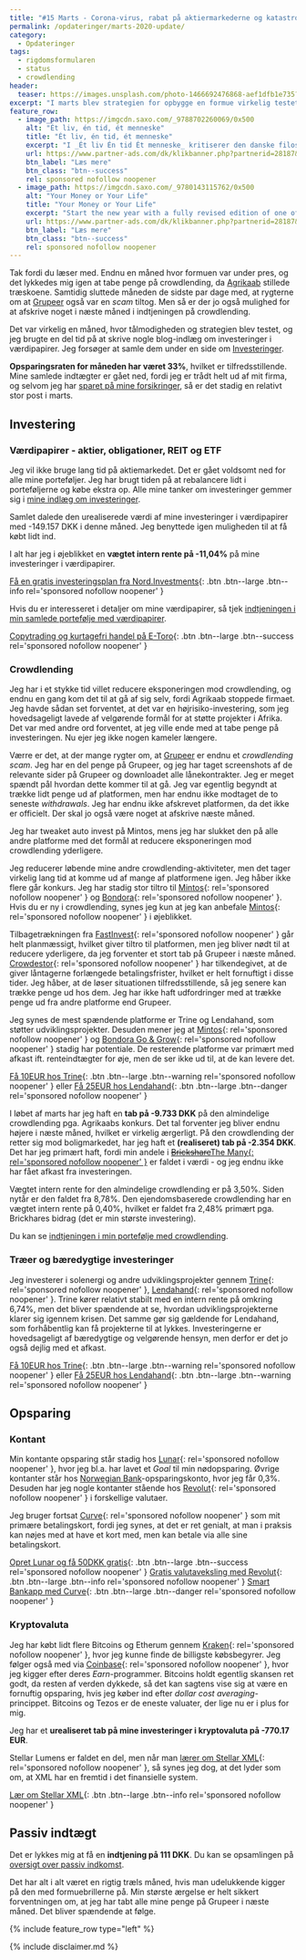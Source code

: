 ```yaml
---
title: "#15 Marts - Corona-virus, rabat på aktiermarkederne og katastrofer i crowdlending"
permalink: /opdateringer/marts-2020-update/
category:
  - Opdateringer
tags:
  - rigdomsformularen
  - status
  - crowdlending
header:
  teaser: https://images.unsplash.com/photo-1466692476868-aef1dfb1e735?ixlib=rb-1.2.1&ixid=eyJhcHBfaWQiOjEyMDd9&auto=format&fit=crop&h=300&w=400&q=10
excerpt: "I marts blev strategien for opbygge en formue virkelig testet med nedgang på de globale aktiemarkeder - og igen tabte jeg penge på crowdlending."
feature_row:
  - image_path: https://imgcdn.saxo.com/_9788702260069/0x500
    alt: "Ét liv, én tid, ét menneske"
    title: "Ét liv, én tid, ét menneske"
    excerpt: "I _Ét liv Én tid Ét menneske_ kritiserer den danske filosof og erhvervsleder Morten Albæk idéen om, at man ved at sætte klarere grænser mellem arbejdstid og fritid, kan løse dette seriøse problem. Ifølge Morten Albæk findes svaret snarere ved at skabe sig et meningsfuldt liv."
    url: https://www.partner-ads.com/dk/klikbanner.php?partnerid=28187&bannerid=43264&htmlurl=https://www.saxo.com/dk/et-liv-en-tid-et-menneske_morten-albaek_haeftet_9788702260069
    btn_label: "Læs mere"
    btn_class: "btn--success"
    rel: sponsored nofollow noopener
  - image_path: https://imgcdn.saxo.com/_9780143115762/0x500
    alt: "Your Money or Your Life"
    title: "Your Money or Your Life"
    excerpt: "Start the new year with a fully revised edition of one of the most influential books ever written on personal finance with more than a million copies sold"
    url: https://www.partner-ads.com/dk/klikbanner.php?partnerid=28187&bannerid=43264&htmlurl=https://www.saxo.com/dk/your-money-or-your-life_vicki-robin_paperback_9780143115762
    btn_label: "Læs mere"
    btn_class: "btn--success"
    rel: sponsored nofollow noopener
---
```


Tak fordi du læser med. Endnu en måned hvor formuen var under pres, og det lykkedes mig igen at tabe penge på crowdlending, da [Agrikaab](/platform/agrikaab/) stillede træskoene. Samtidig sluttede måneden de sidste par dage med, at rygterne om at [Grupeer](/platform/grupeer/) også var en _scam_ tiltog. Men så er der jo også mulighed for at afskrive noget i næste måned i indtjeningen på crowdlending.

Det var virkelig en måned, hvor tålmodigheden og strategien blev testet, og jeg brugte en del tid på at skrive nogle blog-indlæg om investeringer i værdipapirer. Jeg forsøger at samle dem under en side om [Investeringer](/investering/).

**Opsparingsraten for måneden har været 33%**, hvilket er tilfredsstillende. Mine samlede indtægter er gået ned, fordi jeg er trådt helt ud af mit firma, og selvom jeg har [sparet på mine forsikringer](/forsikringer/), så er det stadig en relativt stor post i marts.

## Investering

### Værdipapirer - aktier, obligationer, REIT og ETF

Jeg vil ikke bruge lang tid på aktiemarkedet. Det er gået voldsomt ned for alle mine porteføljer. Jeg har brugt tiden på at rebalancere lidt i porteføljerne og købe ekstra op. Alle mine tanker om investeringer gemmer sig i [mine indlæg om investeringer](/investering/).

Samlet dalede den urealiserede værdi af mine investeringer i værdipapirer med -149.157 DKK i denne måned. Jeg benyttede igen muligheden til at få købt lidt ind.

I alt har jeg i øjeblikket en **vægtet intern rente på -11,04%** på mine investeringer i værdipapirer.

[Få en gratis investeringsplan fra Nord.Investments](/go/nord/){: .btn .btn--large .btn--info rel='sponsored nofollow noopener' }

Hvis du er interesseret i detaljer om mine værdipapirer, så tjek [indtjeningen i min samlede portefølje med værdipapirer](/investeringer/).

[Copytrading og kurtagefri handel på E-Toro](/go/etoro/){: .btn .btn--large .btn--success rel='sponsored nofollow noopener' }

### Crowdlending

Jeg har i et stykke tid villet reducere eksponeringen mod crowdlending, og endnu en gang kom det til at gå af sig selv, fordi Agrikaab stoppede firmaet. Jeg havde sådan set forventet, at det var en højrisiko-investering, som jeg hovedsageligt lavede af velgørende formål for at støtte projekter i Afrika. Det var med andre ord forventet, at jeg ville ende med at tabe penge på investeringen. Nu ejer jeg ikke nogen kameler længere.

Værre er det, at der mange rygter om, at [Grupeer](/platform/grupeer/) er endnu et _crowdlending scam_. Jeg har en del penge på Grupeer, og jeg har taget screenshots af de relevante sider på Grupeer og downloadet alle lånekontrakter. Jeg er meget spændt pål hvordan dette kommer til at gå. Jeg var egentlig begyndt at trække lidt penge ud af platformen, men har endnu ikke modtaget de to seneste _withdrawals_. Jeg har endnu ikke afskrevet platformen, da det ikke er officielt. Der skal jo også være noget at afskrive næste måned.

Jeg har tweaket auto invest på Mintos, mens jeg har slukket den på alle andre platforme med det formål at reducere eksponeringen mod crowdlending yderligere.

Jeg reducerer løbende mine andre crowdlending-aktiviteter, men det tager virkelig lang tid at komme ud af mange af platformene igen. Jeg håber ikke flere går konkurs. Jeg har stadig stor tiltro til [Mintos](/go/mintos/){: rel='sponsored nofollow noopener' } og [Bondora](/go/bondora/){: rel='sponsored nofollow noopener' }. Hvis du er ny i crowdlending, synes jeg kun at jeg kan anbefale [Mintos](/go/mintos/){: rel='sponsored nofollow noopener' } i øjeblikket.

Tilbagetrækningen fra [FastInvest](/go/fastinvest/){: rel='sponsored nofollow noopener' } går helt planmæssigt, hvilket giver tiltro til platformen, men jeg bliver nødt til at reducere yderligere, da jeg forventer et stort tab på Grupeer i næste måned. [Crowdestor](/go/crowdestor/){: rel='sponsored nofollow noopener' } har tilkendegivet, at de giver låntagerne forlængede betalingsfrister, hvilket er helt fornuftigt i disse tider. Jeg håber, at de løser situationen tilfredsstillende, så jeg senere kan trække penge ud hos dem. Jeg har ikke haft udfordringer med at trække penge ud fra andre platforme end Grupeer.

Jeg synes de mest spændende platforme er Trine og Lendahand, som støtter udviklingsprojekter. Desuden mener jeg at [Mintos](/go/mintos/){: rel='sponsored nofollow noopener' } og [Bondora Go & Grow](/go/bondora/){: rel='sponsored nofollow noopener' } stadig har potentiale. De resterende platforme var primært med afkast ift. renteindtægter for øje, men de ser ikke ud til, at de kan levere det.

[Få 10EUR hos Trine](/go/trine/){: .btn .btn--large .btn--warning rel='sponsored nofollow noopener' } eller [Få 25EUR hos Lendahand](/go/lendahand/){: .btn .btn--large .btn--danger rel='sponsored nofollow noopener' }

I løbet af marts har jeg haft en **tab på -9.733 DKK** på den almindelige crowdlending pga. Agrikaabs konkurs. Det tal forventer jeg bliver endnu højere i næste måned, hvilket er virkelig ærgerligt. På den crowdlending der retter sig mod boligmarkedet, har jeg haft et **(realiseret) tab på -2.354 DKK**. Det har jeg primært haft, fordi min andele i <del>[Brickshare](/platform/themany/)</del><ins>[The Many](/go/themany/){: rel='sponsored nofollow noopener' }</ins> er faldet i værdi - og jeg endnu ikke har fået afkast fra investeringen.

Vægtet intern rente for den almindelige crowdlending er på 3,50%. Siden nytår er den faldet fra 8,78%. Den ejendomsbaserede crowdlending har en vægtet intern rente på 0,40%, hvilket er faldet fra 2,48% primært pga. Brickhares bidrag (det er min største investering).

Du kan se [indtjeningen i min portefølje med crowdlending](/crowdlending/).

### Træer og bæredygtige investeringer

Jeg investerer i solenergi og andre udviklingsprojekter gennem [Trine](/go/trine/){: rel='sponsored nofollow noopener' }, [Lendahand](/go/lendahand/){: rel='sponsored nofollow noopener' }. Trine kører relativt stabilt med en intern rente på omkring 6,74%, men det bliver spændende at se, hvordan udviklingsprojekterne klarer sig igennem krisen. Det samme gør sig gældende for Lendahand, som forhåbentlig kan få projekterne til at lykkes. Investeringerne er hovedsageligt af bæredygtige og velgørende hensyn, men derfor er det jo også dejlig med et afkast.

[Få 10EUR hos Trine](/go/trine/){: .btn .btn--large .btn--warning rel='sponsored nofollow noopener' } eller [Få 25EUR hos Lendahand](/go/lendahand/){: .btn .btn--large .btn--warning rel='sponsored nofollow noopener' }

## Opsparing

### Kontant

Min kontante opsparing står stadig hos [Lunar](/go/lunar/){: rel='sponsored nofollow noopener' }, hvor jeg bl.a. har lavet et _Goal_ til min nødopsparing. Øvrige kontanter står hos [Norwegian Bank](/go/norwegian/)-opsparingskonto, hvor jeg får 0,3%. Desuden har jeg nogle kontanter stående hos [Revolut](/go/revolut/){: rel='sponsored nofollow noopener' } i forskellige valutaer.

Jeg bruger fortsat [Curve](/go/curve/){: rel='sponsored nofollow noopener' } som mit primære betalingskort, fordi jeg synes, at det er ret genialt, at man i praksis kan nøjes med at have et kort med, men kan betale via alle sine betalingskort.

[Opret Lunar og få 50DKK gratis](/go/lunar/){: .btn .btn--large .btn--success rel='sponsored nofollow noopener' }
[Gratis valutaveksling med Revolut](/go/revolut/){: .btn .btn--large .btn--info rel='sponsored nofollow noopener' }
[Smart Bankapp med Curve](/go/curve/){: .btn .btn--large .btn--danger rel='sponsored nofollow noopener' }

### Kryptovaluta

Jeg har købt lidt flere Bitcoins og Etherum gennem [Kraken](/go/kraken/){: rel='sponsored nofollow noopener' }, hvor jeg kunne finde de billigste købsbegyrer. Jeg følger også med via [Coinbase](/go/coinbase/){: rel='sponsored nofollow noopener' }, hvor jeg kigger efter deres _Earn_-programmer. Bitcoins holdt egentlig skansen ret godt, da resten af verden dykkede, så det kan sagtens vise sig at være en fornuftig opsparing, hvis jeg køber ind efter _dollar cost averaging_-princippet. Bitcoins og Tezos er de eneste valuater, der lige nu er i plus for mig.

Jeg har et **urealiseret tab på mine investeringer i kryptovaluta på -770.17 EUR**.

Stellar Lumens er faldet en del, men når man [lærer om Stellar XML](https://coinbase.com/earn/xlm/invite/cxq453w7){: rel='sponsored nofollow noopener' }, så synes jeg dog, at det lyder som om, at XML har en fremtid i det finansielle system.

[Lær om Stellar XML](https://coinbase.com/earn/xlm/invite/cxq453w7){: .btn .btn--large .btn--info rel='sponsored nofollow noopener' }

## Passiv indtægt

Det er lykkes mig at få en **indtjening på 111 DKK**. Du kan se opsamlingen på [oversigt over passiv indkomst](/passiv-indkomst/).

Det har alt i alt været en rigtig træls måned, hvis man udelukkende kigger på den med formuebrillerne på. Min største ærgelse er helt sikkert forventningen om, at jeg har tabt alle mine penge på Grupeer i næste måned. Det bliver spændende at følge.

{% include feature_row type="left" %}

{% include disclaimer.md %}
